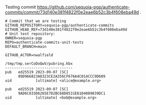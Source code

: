 Testing commit https://github.com/sequoia-pgp/authenticate-commits/commit/73d140e381f4822f0e2eae6b52c3b4f608eba49d .

```text
# Commit that we are testing
GITHUB_REPOSITORY=sequoia-pgp/authenticate-commits
GITHUB_HEAD_REF=73d140e381f4822f0e2eae6b52c3b4f608eba49d
# Unit test repository:
OWNER=sequoia-pgp
REPO=authenticate-commits-unit-tests
DEFAULT_BRANCH=main

GITHUB_ACTOR=nwalfield

/tmp/tmp.serCoDoQwV/pubring.kbx
-------------------------------
pub   ed25519 2023-09-07 [SC]
      89D966823A8323CE2A356CF676A4C014CCC9D609
uid           [ultimate] <alice@example.org>

pub   ed25519 2023-09-07 [SC]
      9AD6C833D6265E7D2BC68D8531E6104089839DC1
uid           [ultimate] <bob@example.org>
```
